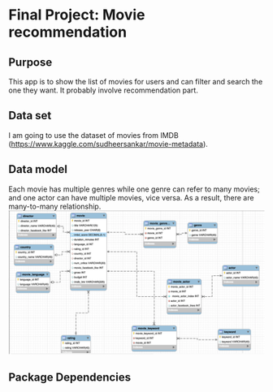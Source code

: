 
# Final Project: Movie recommendation 

## Purpose
This app is to show the list of movies for users and can filter and search the one they want. It probably involve recommendation part.

## Data set
I am going to use the dataset of movies from IMDB (https://www.kaggle.com/sudheersankar/movie-metadata). 

## Data model
Each movie has multiple genres while one genre can refer to many movies; and one actor can have multiple movies, vice versa. As a result, there are many-to-many relationship. 
![GitHub Logo](/static/img/data_model.png)

## Package Dependencies
